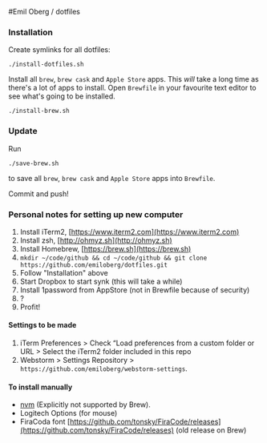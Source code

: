 #Emil Oberg / dotfiles

### Installation 

Create symlinks for all dotfiles:

```
./install-dotfiles.sh
```

Install all `brew`, `brew cask` and `Apple Store` apps. This _will_ take a long time as there's a lot of apps to install. Open `Brewfile` in your favourite text editor to see what's going to be installed.

```
./install-brew.sh
```


### Update

Run

```
./save-brew.sh
```

to save all `brew`, `brew cask` and `Apple Store` apps into `Brewfile`.

Commit and push!


### Personal notes for setting up new computer

1. Install iTerm2, [https://www.iterm2.com](https://www.iterm2.com)
2. Install zsh, [http://ohmyz.sh](http://ohmyz.sh)
3. Install Homebrew, [https://brew.sh](https://brew.sh)
4. `mkdir ~/code/github && cd ~/code/github && git clone https://github.com/emiloberg/dotfiles.git`
5. Follow "Installation" above	
6. Start Dropbox to start synk (this will take a while)
7. Install 1password from AppStore (not in Brewfile because of security)
8. ?
9. Profit!

#### Settings to be made
1. iTerm Preferences > Check “Load preferences from a custom folder or URL > Select the iTerm2 folder included in this repo
2. Webstorm > Settings Repository > `https://github.com/emiloberg/webstorm-settings`.

#### To install manually
* [nvm](https://github.com/creationix/nvm) (Explicitly not supported by Brew).
* Logitech Options (for mouse)
* FiraCoda font [https://github.com/tonsky/FiraCode/releases](https://github.com/tonsky/FiraCode/releases) (old release on Brew)
